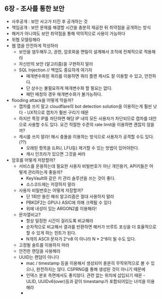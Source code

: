 ## 6장 - 조사를 통한 보안

- 사후공개 : 보안 사고가 터진 후 공개하는 것
- 책임공개 : 보안 문제를 해결할 시간을 충분히 제공한 뒤 취약점을 공개하는 방식
- 해커가 아니여도 보안 취약점을 통해 악의적으로 사용이 가능하다
- 위협 모델링해라
- 웹 앱을 안전하게 작성하라
    - 보안을 염두해두고, 권한, 암호화을 면밀이 설계해서 조직에 전체적으로 적용해라
    - 자신만의 보안 (알고리즘)을 구현하지 말라
    - SQL Injection // 백업도 중요하게 여기자
        - 매개변수화된 쿼리를 이용하면 쿼리 플랜 캐시도 잘 이용할 수 있고, 안전하다.
        - 단 상수는 불필요하게 매개변수화 할 필요는 없다.
        - 패턴 매칭의 경우 매개변수화가 불가능하다.
- flooding attack을 어떻게 막을까?
    - 캡차를 쓰지 말고 cloudflare의 bot detection solution을 이용하는게 훨씬 낫다 - UX적으로 캡차가 훨씬 구리기 때문
    - 하지만 특정 IP를 차단하면 해당 IP 내의 모든 사용자가 차단되므로 캡차를 대안으로 사용할 수도 있다. 요건 적절한 수준의 rate limit을 이용하면 괜찮지 않을까?
    - 캐시를 쓰지 말라! 해시 충돌을 이용하는 방식으로 사용자가 공격할 수도 있다.  (??)
        - 오래된 항목을 (LRU, LFU등) 제거할 수 있는 방법이 있어야한다.
        - 캐시 인프라가 있으면 그것을 써라
- 암호를 어떻게 저장할까?
    - 서비스를 운용하는데 필요한 사용자 비빌번호가 아닌 개인용키, API키들은 어떻게 관리하는게 좋을까?
        - KeyVault와 같은 키 관리 솔루션을 쓰는 것이 좋다.
        - 소스코드에는 저장하지 말라
    - 사용자 비밀번호는 어떻게 저장할까?
        - 단 1회만 돌린 해쉬 알고리즘은 절대 사용하지 말라
        - PBKDF2는 GPU나 ASIC에 의해 크랙될 수 있다
        - 위에 내성이 있는 ARGON2를 이용해라!
    - 문자열비교?
        - 항상 일정한 시간이 걸리도록 비교해라
        - 순차적으로 비교해서 결과를 반환하면 해커가 브루트 포싱을 더 효율적으로 할 수 있게 하는 힌트가 된다.
        - N개의 ASCII 문자가 2^n8 이 아니라 N * 2^8이 될 수도 있다.
    - 고정될 솔트를 이용하지 마라
    - 안전한 랜덤을 사용해라
    - UUID는 랜덤이 아니다
        - mac / timestamp 등을 이용해서 생성되어 충분히 무작위적으로 볼 수 있으나, 완전하지는 않다. CSPRNG를 통해 생성된 것이 아니기 때문에
        - 인덱스 분포 측면에서도 좋지않다. 관련 없는 위치에 삽입되기 때문 - ULID, UUIDv6(over)등과 같이 timestamp가 포함되어있는 녀석을 이용해라
        -